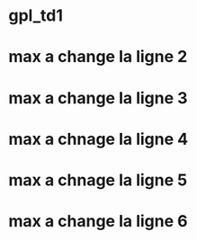 # gpl_td1
# max a change la ligne 2
# max a change la ligne 3
# max a chnage la ligne 4
# max a chnage la ligne 5
# max a change la ligne 6
